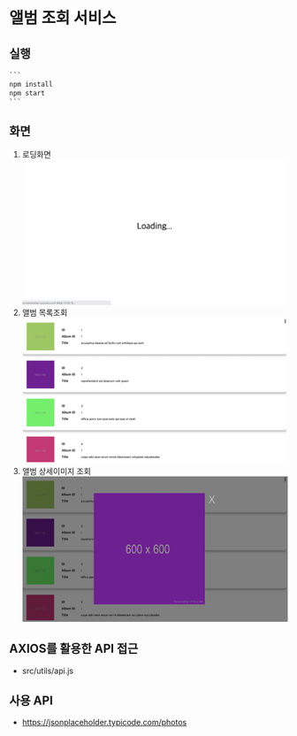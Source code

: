 # 앨범 조회 서비스

## 실행

    ```
    npm install
    npm start
    ```

## 화면

1. 로딩화면
   ![로딩화면](./assets/readme1.png)
2. 앨범 목록조회
   ![앨범목록조회화면](./assets/readme2.png)
3. 앨범 상세이미지 조회
   ![앨범상세모달화면](./assets/readme3.png)

## AXIOS를 활용한 API 접근

-  src/utils/api.js

## 사용 API

-  https://jsonplaceholder.typicode.com/photos
